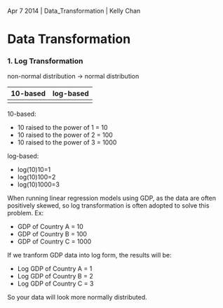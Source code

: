 Apr 7 2014 | Data_Transformation | Kelly Chan
# Data Transformation

### 1. Log Transformation

non-normal distribution -> normal distribution

| 10-based | log-based |
|:--------:|:---------:|
|     |  |


10-based:
- 10 raised to the power of 1 = 10
- 10 raised to the power of 2 = 100
- 10 raised to the power of 3 = 1000

log-based:
- log(10)10=1
- log(10)100=2
- log(10)1000=3

When running linear regression models using GDP, as the data are often positively skewed, so log transformation is often adopted to solve this problem. Ex:
- GDP of Country A = 10
- GDP of Country B = 100
- GDP of Country C = 1000

If we tranform GDP data into log form, the results will be:
- Log GDP of Country A = 1
- Log GDP of Country B = 2
- Log GDP of Country C = 3

So your data will look more normally distributed.
